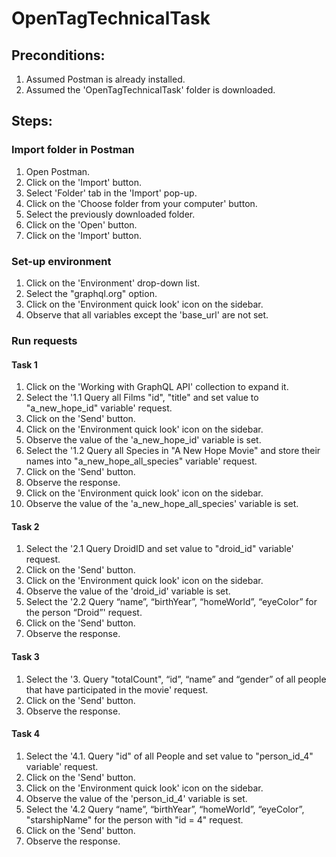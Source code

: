 # OpenTagTechnicalTask

## Preconditions:
1. Assumed Postman is already installed.
2. Assumed the 'OpenTagTechnicalTask' folder is downloaded.

## Steps:

### Import folder in Postman
1. Open Postman.
2. Click on the 'Import' button.
3. Select 'Folder' tab in the 'Import' pop-up.
4. Click on the 'Choose folder from your computer' button.
5. Select the previously downloaded folder.
6. Click on the 'Open' button.
7. Click on the 'Import' button.

### Set-up environment
1. Click on the 'Environment' drop-down list.
2. Select the "graphql.org" option.
3. Click on the 'Environment quick look' icon on the sidebar.
4. Observe that all variables except the 'base_url' are not set.

### Run requests

#### Task 1
1. Click on the 'Working with GraphQL API' collection to expand it.
2. Select the '1.1 Query all Films "id", "title" and set value to "a_new_hope_id" variable' request.
3. Click on the 'Send' button.
4. Click on the 'Environment quick look' icon on the sidebar.
5. Observe the value of the 'a_new_hope_id' variable is set.
6. Select the '1.2 Query all Species in "A New Hope Movie" and store their names into "a_new_hope_all_species" variable' request.
7. Click on the 'Send' button.
8. Observe the response.
9. Click on the 'Environment quick look' icon on the sidebar.
10. Observe the value of the 'a_new_hope_all_species' variable is set.

#### Task 2
1. Select the '2.1 Query DroidID and set value to "droid_id" variable' request.
2. Click on the 'Send' button.
3. Click on the 'Environment quick look' icon on the sidebar.
4. Observe the value of the 'droid_id' variable is set.
5. Select the '2.2 Query “name”, “birthYear”, “homeWorld”, “eyeColor” for the person “Droid”' request.
6. Click on the 'Send' button.
7. Observe the response.

#### Task 3
1. Select the '3. Query "totalCount",  “id”,  “name” and  “gender” of all people that have participated in the movie' request.
2. Click on the 'Send' button.
3. Observe the response.

#### Task 4
1. Select the '4.1. Query "id" of all People and set value to "person_id_4" variable' request.
2. Click on the 'Send' button.
3. Click on the 'Environment quick look' icon on the sidebar.
4. Observe the value of the 'person_id_4' variable is set.
5. Select the '4.2 Query “name”, “birthYear”, “homeWorld”, “eyeColor”, "starshipName"  for the person with "id = 4" request.
6. Click on the 'Send' button.
7. Observe the response.
